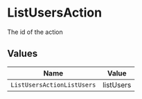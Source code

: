 # ListUsersAction

The id of the action


## Values

| Name                       | Value                      |
| -------------------------- | -------------------------- |
| `ListUsersActionListUsers` | listUsers                  |